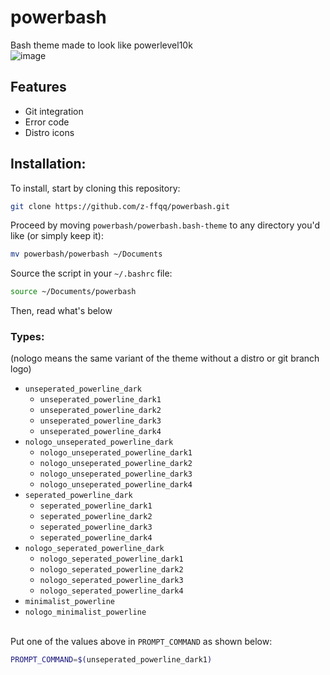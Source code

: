 # powerbash
Bash theme made to look like powerlevel10k <br />
![image](https://user-images.githubusercontent.com/36998498/208265770-34f1c1d8-c3c1-45c0-8117-c2ed764cf345.png)
## Features
* Git integration
* Error code
* Distro icons

## Installation:
To install, start by cloning this repository:
```bash
git clone https://github.com/z-ffqq/powerbash.git
```
Proceed by moving `powerbash/powerbash.bash-theme` to any directory you'd like (or simply keep it):
```bash
mv powerbash/powerbash ~/Documents
```
Source the script in your `~/.bashrc` file:
```bash
source ~/Documents/powerbash
```
Then, read what's below
### Types:
(nologo means the same variant of the theme without a distro or git branch logo)
* `unseperated_powerline_dark`
  - `unseperated_powerline_dark1`
  - `unseperated_powerline_dark2`
  - `unseperated_powerline_dark3`
  - `unseperated_powerline_dark4`
* `nologo_unseperated_powerline_dark`
  - `nologo_unseperated_powerline_dark1`
  - `nologo_unseperated_powerline_dark2`
  - `nologo_unseperated_powerline_dark3`
  - `nologo_unseperated_powerline_dark4`
* `seperated_powerline_dark`
  - `seperated_powerline_dark1`
  - `seperated_powerline_dark2`
  - `seperated_powerline_dark3`
  - `seperated_powerline_dark4`
* `nologo_seperated_powerline_dark`
  - `nologo_seperated_powerline_dark1`
  - `nologo_seperated_powerline_dark2`
  - `nologo_seperated_powerline_dark3`
  - `nologo_seperated_powerline_dark4`
* `minimalist_powerline`
* `nologo_minimalist_powerline` <br /> <br />

Put one of the values above in `PROMPT_COMMAND` as shown below:
```bash
PROMPT_COMMAND=$(unseperated_powerline_dark1)
```
